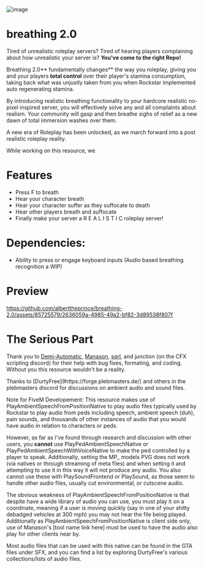 ![image](https://github.com/alberttheprince/breathing-2.0/assets/85725579/8a853f73-7950-4566-a5bb-5254e32b597e)


# breathing 2.0

Tired of unrealistic roleplay servers? Tired of hearing players complaining about how unrealistic your server is? **You've come to the right Repo!**

Breathing 2.0** fundamentally changes** the way you roleplay, giving you and your players **total control** over their player's stamina consumption, taking back what was unjustly taken from you when Rockstar implemented auto regenerating stamina.

By introducing realistic breathing functionality to your hardcore realistic no-pixel inspired server, you will effectively solve any and all complaints about realism. Your community will gasp and then breathe sighs of relief as a new dawn of total immersion washes over them.

A new era of Roleplay has been unlocked, as we march forward into a post realistic roleplay reality. 

While working on this resource, we 

# Features
- Press F to breath
- Hear your character breath
- Hear your character suffer as they suffocate to death
- Hear other players breath and suffocate
- Finally make your server a R E A L I S T I C roleplay server!

# Dependencies:

- Ability to press or engage keyboard inputs (Audio based breathing recognition a WIP)

# Preview

https://github.com/alberttheprince/breathing-2.0/assets/85725579/2636059a-4985-49a2-bf82-3d89538f807f

# The Serious Part

Thank you to [Demi-Automatic](https://github.com/Demigod916), [Manason](https://github.com/Manason), [sqrl](https://github.com/Sqrl34/s), and junction (on the CFX scripting discord) for their help with bug fixes, formating, and coding. Without you this resource wouldn't be a reality.

Thanks to [DurtyFree]9https://forge.plebmasters.de/) and others in the plebmasters discord for discussions on ambient audio and sound files.

Note for FiveM Developement: This resource makes use of PlayAmbientSpeechFromPositionNative to play audio files typically used by Rockstar to play audio from peds including speech, ambient speech (duh), pain sounds, and thousands of other instances of audio that you would have audio in relation to characters or peds. 

However, as far as I've found through research and discussion with other users, you **cannot** use PlayPedAmbientSpeechNative or PlayPedAmbientSpeechWithVoiceNative to make the ped controlled by a player to speak. Additionally, setting the MP_ models PVG does not work (via natives or through streaming of meta files) and when setting it and attempting to use it in this way it will not produce any audio. You also cannot use these with PlaySoundFrontend or PlaySound, as those seem to handle other audio files, usually cut environmental, or cutscene audio.

The obvious weakness of PlayAmbientSpeechFromPositionNative is that despite have a wide library of audio you can use, you must play it on a coordinate, meaning if a user is moving quickly (say in one of your shitty debadged vehicles at 300 mph) you may not hear the file being played. Additionally as PlayAmbientSpeechFromPositionNative is client side only, use of Manason's [tool name link here] must be used to have the audio also play for other clients near by.

Most audio files that can be used with this native can be found in the GTA files under SFX, and you can find a list by exploring DurtyFree's various collections/lists of audio files. 
